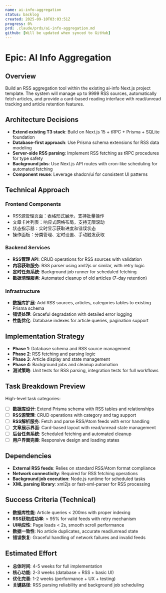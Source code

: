 ```yaml
---
name: ai-info-aggregation
status: backlog
created: 2025-09-10T03:03:51Z
progress: 0%
prd: .claude/prds/ai-info-aggregation.md
github: [Will be updated when synced to GitHub]
---
```


# Epic: AI Info Aggregation

## Overview

Build an RSS aggregation tool within the existing ai-info Next.js project template. The system will manage up to 9999 RSS sources, automatically fetch articles, and provide a card-based reading interface with read/unread tracking and article retention features.

## Architecture Decisions

- **Extend existing T3 stack**: Build on Next.js 15 + tRPC + Prisma + SQLite foundation
- **Database-first approach**: Use Prisma schema extensions for RSS data modeling
- **Server-side RSS parsing**: Implement RSS fetching as tRPC procedures for type safety
- **Background jobs**: Use Next.js API routes with cron-like scheduling for automated fetching
- **Component reuse**: Leverage shadcn/ui for consistent UI patterns

## Technical Approach

### Frontend Components

- RSS源管理页面：表格形式展示，支持批量操作
- 文章卡片列表：响应式网格布局，支持无限滚动
- 状态指示器：实时显示获取进度和错误状态
- 操作面板：分类管理、定时设置、手动触发获取

### Backend Services

- **RSS管理 API**: CRUD operations for RSS sources with validation
- **内容获取服务**: RSS parser using xml2js or similar, with retry logic
- **定时任务系统**: Background job runner for scheduled fetching
- **数据清理服务**: Automated cleanup of old articles (7-day retention)

### Infrastructure

- **数据库扩展**: Add RSS sources, articles, categories tables to existing Prisma schema
- **错误处理**: Graceful degradation with detailed error logging
- **性能优化**: Database indexes for article queries, pagination support

## Implementation Strategy

- **Phase 1**: Database schema and RSS source management
- **Phase 2**: RSS fetching and parsing logic
- **Phase 3**: Article display and state management
- **Phase 4**: Background jobs and cleanup automation
- **测试策略**: Unit tests for RSS parsing, integration tests for full workflows

## Task Breakdown Preview

High-level task categories:

- [ ] **数据库设计**: Extend Prisma schema with RSS tables and relationships
- [ ] **RSS源管理**: CRUD operations with category and tag support
- [ ] **RSS解析服务**: Fetch and parse RSS/Atom feeds with error handling
- [ ] **文章展示界面**: Card-based layout with read/unread state management
- [ ] **后台任务系统**: Scheduled fetching and automated cleanup
- [ ] **用户界面完善**: Responsive design and loading states

## Dependencies

- **External RSS feeds**: Relies on standard RSS/Atom format compliance
- **Network connectivity**: Required for RSS fetching operations
- **Background job execution**: Node.js runtime for scheduled tasks
- **XML parsing library**: xml2js or fast-xml-parser for RSS processing

## Success Criteria (Technical)

- **数据库性能**: Article queries < 200ms with proper indexing
- **RSS获取成功率**: > 95% for valid feeds with retry mechanism
- **UI响应性**: Page loads < 2s, smooth scroll performance
- **数据一致性**: No article duplicates, accurate read/unread state
- **错误恢复**: Graceful handling of network failures and invalid feeds

## Estimated Effort

- **总体时间**: 4-5 weeks for full implementation
- **核心功能**: 2-3 weeks (database + RSS + basic UI)
- **优化完善**: 1-2 weeks (performance + UX + testing)
- **关键路径**: RSS parsing reliability and background job scheduling
